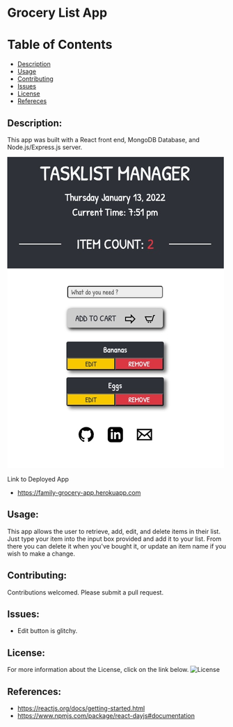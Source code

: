 # Grocery List App 

# Table of Contents

- [Description](#description)
- [Usage](#usage)
- [Contributing](#contributing)
- [Issues](#issues)
- [License](#license)
- [Refereces](#references)

## Description:
This app was built with a React front end, MongoDB Database, and Node.js/Express.js server. 

![Grocery-List-App](grocery.jpg)

Link to Deployed App
- https://family-grocery-app.herokuapp.com

## Usage:
This app allows the user to retrieve, add, edit, and delete items in their list.  Just type your item into the input box provided and add it to your list.  From there you can delete it when you've bought it, or update an item name if you wish to make a change.

## Contributing:
Contributions welcomed. Please submit a pull request.

## Issues:
-  Edit button is glitchy. 

## License:
For more information about the License, click on the link below.
![License](https://img.shields.io/badge/License-ISC-blue.svg "License Badge")

## References:
-  https://reactjs.org/docs/getting-started.html
-  https://www.npmjs.com/package/react-dayjs#documentation

